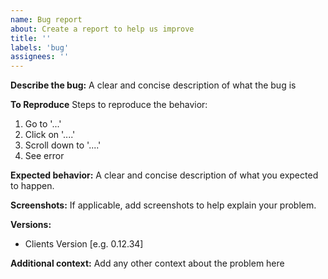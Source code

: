 ```yaml
---
name: Bug report
about: Create a report to help us improve
title: ''
labels: 'bug'
assignees: ''
---
```


**Describe the bug:** A clear and concise description of what the bug is

**To Reproduce** Steps to reproduce the behavior:

1. Go to '...'
2. Click on '....'
3. Scroll down to '....'
4. See error

**Expected behavior:** A clear and concise description of what you expected to happen.

**Screenshots:** If applicable, add screenshots to help explain your problem.

**Versions:**

- Clients Version [e.g. 0.12.34]

**Additional context:** Add any other context about the problem here
